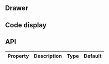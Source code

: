 ## Drawer

## Code display

## API

|Property|Description|Type|Default|
|:---|:-----|:----|:------|
